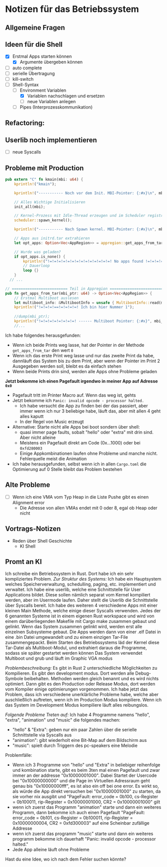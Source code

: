 # Notizen für das Betriebssystem

## Allgemeine Fragen

## Ideen für die Shell
- [x] Erstmal Apps starten können
  - [x] Argumente übergeben können
- [ ] auto complete
- [ ] serielle Übertragung
- [ ] kill-switch
- [ ] Shell-Syntax
  - [ ] Environment Variablen
    - [x] Variablen nachschlagen und ersetzen
    - [ ] neue Variablen anlegen
  - [ ] Pipes (Interprozesskommunikation)

## Refactoring:

## Userlib noch implementieren
- [ ] neue Syscalls


## Probleme mit Production
```rust
pub extern "C" fn kmain(mbi: u64) {
    kprintln!("kmain");

    kprintln!("----------- Noch vor dem Init. MBI-Pointer: {:#x}\n", mbi); // Print 1

    // Alles Wichtige Initialisieren
    init_all(mbi);

    // Kernel-Prozess mit Idle-Thread erzeugen und im Scheduler registrieren
    scheduler::spawn_kernel();

    kprintln!("----------- Nach Spawn kernel. MBI-Pointer: {:#x}\n", mbi); // Print 2

    // Apps aus initrd.tar extrahieren
    let opt_apps: Option<Vec<AppRegion>> = appregion::get_apps_from_tar(mbi); // Use of mbi 2

    // Wurde was geladen?
    if opt_apps.is_none() {
        kprintln!("!=!=!=!=!=!=!=!=!=!=!=!=!=!=! No apps found !=!=!=!=!=!=!=!=!=!=!=!=!=!=!");
        // Dauerloop
        loop {}
    }
  // ...

// ========================= Teil in Appregion ========================= //
pub fn get_apps_from_tar(mbi_ptr: u64) -> Option<Vec<AppRegion>> {
    // Erstmal Multiboot auslesen
    let multiboot_info: &MultibootInfo = unsafe { MultibootInfo::read(mbi_ptr) };
    kprintln!("!=!=!=!==!=!=!=!=! Ich bin hier Nummer 1");
  
    //dump(mbi_ptr);
    kprintln!("!=!=!=!=!=!=!=!=! ------ Multiboot Pointer: {:#x}", mbi_ptr);
    //...
```
Ich habe folgendes herausgefunden: 
- Wenn ich beide Prints weg lasse, hat der Pointer in der Methode `get_apps_from_tar` den wert `0`
- Wenn ich das erste Print weg lasse und nur das zweite Print da habe, dannläuft das System bis zu dem Print, aber wenn der Pointer im Print 2 Ausgegeben werden soll, bleibt es da einfach stehen
- Wenn beide Prints drin sind, werden alle Apps ohne Probleme geladen

**Jetzt bekomme ich einen Pagefault irgendwo in meiner App auf Adresse `0x0`**
- Pagefault tritt im Printer Macro auf. Wenn das weg ist, gehts
- Jetzt bekomme ich `Panic: invalid opcode - processor halted.` 
  - Ich habe versucht die App zu finden bei der das passiert, aber immer wenn ich nur 3 beliebige habe, läuft das, aber mit allen 4 geht alles kaputt
  - In der Regel von Music erzeugt
- Alternative: Starte nicht alle Apps bei boot sondern über shell:
  - quasi immer page faults, sobalt "hello" oder "extra" mit drin sind. Aber nicht alleine
  - Meistens ein Pagefault direkt am Code (0x...1000) oder bei `0xfd280003`
  - Einige Appkombinationen laufen ohne Probleme und manche nicht. Fehlerquelle meist die Animation
- Ich habe herausgefunden, selbst wenn ich in allen `Cargo.toml` die Optimierung auf 0 Stelle bleibt das Problem bestehen



## Alte Probleme
- [ ] Wenn ich eine VMA vom Typ Heap in die Liste Pushe gibt es einen Alignment error
  - Die Adresse von allen VMAs endet mit 0 oder 8, egal ob Heap oder nicht
 
## Vortrags-Notizen
- Reden über Shell Geschichte
  - KI Shell 


## Promt an KI
Ich schreibe ein Betriebssystem in Rust. Dort habe ich ein sehr kompliziertes Problem.
*Zur Struktur des Systems:*
Ich habe ein Hauptsystem welches Speicherverwaltung, schedulling, paging, etc. implementiert und verwaltet. Ich habe eine userlib, welche eine Schnittstelle für User Applications bildet. Diese sollen nämlich separat vom Kernel kompiliert werden, aber im Usermode laufen. Daher stellt die Userlib die Schnittstelle über Syscalls bereit. Ich habe des weiteren 4 verschiedene Apps mit einer kleinen Main Methode, welche einige dieser Syscalls verwenden. Jedes der 6 genannten Systeme ist in einem eigenen Rust workspace und wird von einem darüberliegenden Makefile mit Cargo make zusammen gebaut und gelinkt.
Wenn das System zusammen gelinkt wird, werden erst alle einzelnen Subsysteme gebaut. Die Apps werden dann von einer .elf Datei in eine .bin Datei umgewandelt und zu einem einzigen Tar-File zusammengepackt. Beim Starten des Betriebssystems läd der Kernel diese Tar-Datei als Multiboot-Modul, und extrahiert daraus die Programme, sodass sie später gestartet werden können
Das System verwendet Multiboot und grub und läuft im Graphic VGA modus

*Problembeschreibung:*
Es gibt in Rust 2 unterschiedliche Möglichkeiten zu Kompilieren. Es gibt den development modus. Dort werden alle Debug-Symbole beibehalten. Methoden werden gleich benannt und es wird nichts optimiert. Dann gibt es den Production oder Release Modus, dort werden vom Kompiler einige optimierungen vorgenommen.
Ich habe jetzt das Problem, dass ich verschiedene unerklärliche Probleme habe, welche aber auschließlich auftreten, wenn ich im Production Modus kompiliere. Wenn ich das System im Development Modus kompiliere läuft alles reibungslos.

*Folgende Probleme Treten auf:*
Ich habe 4 Programme namens "hello", "extra", "animation" und "music" die folgendes machen:
- "hello" & "Extra": geben nur ein paar Zahlen über die serielle Schnittstelle via Syscalls aus
- "animation": gibt wiederholt eine Bit-Map auf dem Bildschirm aus
- "music": spielt durch Triggern des pc-speakers eine Melodie

Problemfälle:
- Wenn ich 3 Programme von "hello" und "Extra" in beliebiger reihenfolge und kombination starte, gibt es beim 3ten mal einen Pagefault und zwar immer an der addresse "0x10000001000". Dabei Startet der Usercode bei "0x10000000000" und die Page im Virtuellen Adressraum geht genau bis "0x10000000fff", es ist also ein off bei one error. Es wirkt so, als würde die App direkt versuchen bei "0x10000001000" zu starten, da sie vorher nix ausgibt und "PageFault: error_code = 0b100, cs-Register = 0b100011, rip-Register = 0x10000001000, CR2 = 0x10000001000" gilt
- wenn ich zuerst das Programm "animation" starte und dann ein weiteres Programm, dann bekomme ich auch einen Pagefault "PageFault: error_code = 0b101, cs-Register = 0b100011, rip-Register = 0x10000000004, CR2 = 0xfd300003" auf eine Scheinbar zufällige Addresse
- wenn ich zuerst das programm "music" starte und dann ein weiteres programm bekomme ich dauerhaft "Panic: invalid opcode - processor halted."
- Jede App alleine läuft ohne Probleme


Hast du eine Idee, wo ich nach dem Fehler suchen könnte?

